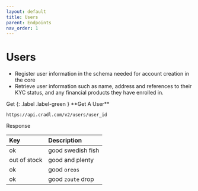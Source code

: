 ```yaml
---
layout: default
title: Users
parent: Endpoints
nav_order: 1
---
```


# Users

* Register user information in the schema needed for account creation in the core
* Retrieve user information such as name, address and references to their KYC status, and any financial products they have enrolled in.



<div class="code-example" markdown="1">
Get
{: .label .label-green } **Get A User**

`https://api.cradl.com/v2/users/user_id`

Response

| Key        | Description        | 
|:-------------|:------------------|
| ok           | good swedish fish |
| out of stock | good and plenty   |
| ok           | good `oreos`      |
| ok           | good `zoute` drop |

</div>
